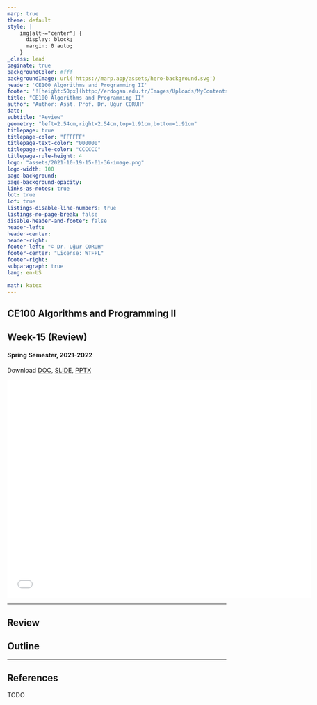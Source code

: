 ```yaml
---
marp: true
theme: default
style: |
    img[alt~="center"] {
      display: block;
      margin: 0 auto;
    }
_class: lead
paginate: true
backgroundColor: #fff
backgroundImage: url('https://marp.app/assets/hero-background.svg')
header: 'CE100 Algorithms and Programming II'
footer: '![height:50px](http://erdogan.edu.tr/Images/Uploads/MyContents/L_379-20170718142719217230.jpg) RTEU CE100 Week-15'
title: "CE100 Algorithms and Programming II"
author: "Author: Asst. Prof. Dr. Uğur CORUH"
date:
subtitle: "Review"
geometry: "left=2.54cm,right=2.54cm,top=1.91cm,bottom=1.91cm"
titlepage: true
titlepage-color: "FFFFFF"
titlepage-text-color: "000000"
titlepage-rule-color: "CCCCCC"
titlepage-rule-height: 4
logo: "assets/2021-10-19-15-01-36-image.png"
logo-width: 100 
page-background:
page-background-opacity:
links-as-notes: true
lot: true
lof: true
listings-disable-line-numbers: true
listings-no-page-break: false
disable-header-and-footer: false
header-left:
header-center:
header-right:
footer-left: "© Dr. Uğur CORUH"
footer-center: "License: WTFPL"
footer-right:
subparagraph: true
lang: en-US 

math: katex
---
```


<!-- _backgroundColor: aquq -->

<!-- _color: orange -->

<!-- paginate: false -->

## CE100 Algorithms and Programming II

## Week-15 (Review)

#### Spring Semester, 2021-2022

Download [DOC](ce100-week-15-review.en.md_doc.pdf), [SLIDE](ce100-week-15-review.en.md_slide.pdf), [PPTX](ce100-week-15-review.en.md_slide.pptx)

<iframe width=700, height=500 frameBorder=0 src="../ce100-week-15-review.en.md_slide.html"></iframe>

---

<!-- paginate: true -->

## Review

## Outline

---

## References

TODO
